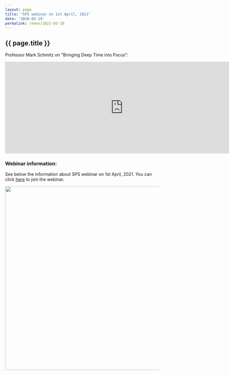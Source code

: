 ```yaml
---
layout: page
title: "SPS webinar on 1st April, 2021"
date: '2020-03-19'
permalink: /news/2021-03-19
---
```


## {{ page.title }}

Professor Mark Schmitz on "Bringing Deep Time into Focus":

<iframe width="770px" height="300px" src="https://www.youtube.com/embed/dzkjP84kvfI" title="YouTube video player" frameborder="0" allow="accelerometer; autoplay; clipboard-write; encrypted-media; gyroscope; picture-in-picture" allowfullscreen></iframe>

### Webinar information:
See below the information about SPS webinar on 1st April, 2021. You can click [here](https://ukri.zoom.us/j/99012769168) to join the webinar.

<img src="https://stratigraphy.org/subcommission-permian/images/flyer MS.jpg" alt="" style="width:600px" />  
